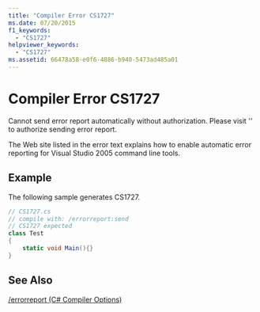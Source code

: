 ```yaml
---
title: "Compiler Error CS1727"
ms.date: 07/20/2015
f1_keywords:
  - "CS1727"
helpviewer_keywords:
  - "CS1727"
ms.assetid: 66478a58-e0f6-4886-b940-5473ad485a01
---
```

# Compiler Error CS1727
Cannot send error report automatically without authorization. Please visit '' to authorize sending error report.

 The Web site listed in the error text explains how to enable automatic error reporting for Visual Studio 2005 command line tools.

## Example
 The following sample generates CS1727.

```csharp
// CS1727.cs
// compile with: /errorreport:send
// CS1727 expected
class Test
{
    static void Main(){}
}
```

## See Also
 [/errorreport (C# Compiler Options)](../../csharp/language-reference/compiler-options/errorreport-compiler-option.md)
